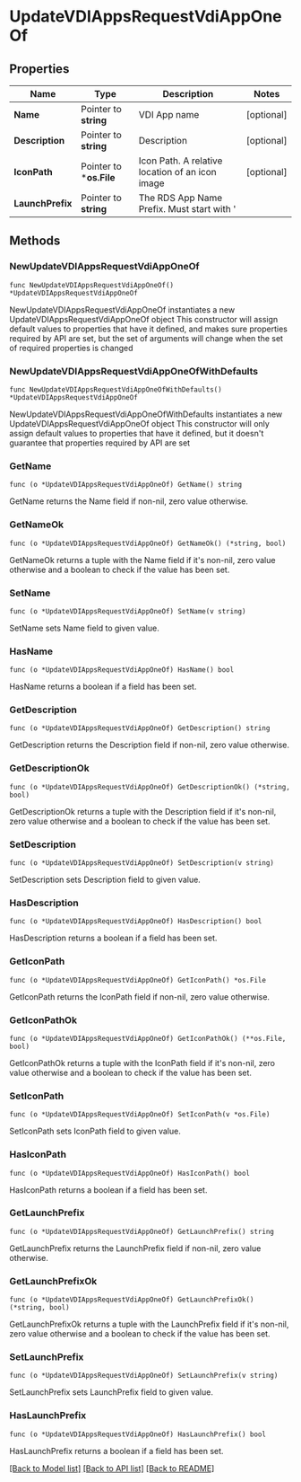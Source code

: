 # UpdateVDIAppsRequestVdiAppOneOf

## Properties

Name | Type | Description | Notes
------------ | ------------- | ------------- | -------------
**Name** | Pointer to **string** | VDI App name | [optional] 
**Description** | Pointer to **string** | Description | [optional] 
**IconPath** | Pointer to ***os.File** | Icon Path. A relative location of an icon image | [optional] 
**LaunchPrefix** | Pointer to **string** | The RDS App Name Prefix.  Must start with &#39;||&#39; | [optional] 

## Methods

### NewUpdateVDIAppsRequestVdiAppOneOf

`func NewUpdateVDIAppsRequestVdiAppOneOf() *UpdateVDIAppsRequestVdiAppOneOf`

NewUpdateVDIAppsRequestVdiAppOneOf instantiates a new UpdateVDIAppsRequestVdiAppOneOf object
This constructor will assign default values to properties that have it defined,
and makes sure properties required by API are set, but the set of arguments
will change when the set of required properties is changed

### NewUpdateVDIAppsRequestVdiAppOneOfWithDefaults

`func NewUpdateVDIAppsRequestVdiAppOneOfWithDefaults() *UpdateVDIAppsRequestVdiAppOneOf`

NewUpdateVDIAppsRequestVdiAppOneOfWithDefaults instantiates a new UpdateVDIAppsRequestVdiAppOneOf object
This constructor will only assign default values to properties that have it defined,
but it doesn't guarantee that properties required by API are set

### GetName

`func (o *UpdateVDIAppsRequestVdiAppOneOf) GetName() string`

GetName returns the Name field if non-nil, zero value otherwise.

### GetNameOk

`func (o *UpdateVDIAppsRequestVdiAppOneOf) GetNameOk() (*string, bool)`

GetNameOk returns a tuple with the Name field if it's non-nil, zero value otherwise
and a boolean to check if the value has been set.

### SetName

`func (o *UpdateVDIAppsRequestVdiAppOneOf) SetName(v string)`

SetName sets Name field to given value.

### HasName

`func (o *UpdateVDIAppsRequestVdiAppOneOf) HasName() bool`

HasName returns a boolean if a field has been set.

### GetDescription

`func (o *UpdateVDIAppsRequestVdiAppOneOf) GetDescription() string`

GetDescription returns the Description field if non-nil, zero value otherwise.

### GetDescriptionOk

`func (o *UpdateVDIAppsRequestVdiAppOneOf) GetDescriptionOk() (*string, bool)`

GetDescriptionOk returns a tuple with the Description field if it's non-nil, zero value otherwise
and a boolean to check if the value has been set.

### SetDescription

`func (o *UpdateVDIAppsRequestVdiAppOneOf) SetDescription(v string)`

SetDescription sets Description field to given value.

### HasDescription

`func (o *UpdateVDIAppsRequestVdiAppOneOf) HasDescription() bool`

HasDescription returns a boolean if a field has been set.

### GetIconPath

`func (o *UpdateVDIAppsRequestVdiAppOneOf) GetIconPath() *os.File`

GetIconPath returns the IconPath field if non-nil, zero value otherwise.

### GetIconPathOk

`func (o *UpdateVDIAppsRequestVdiAppOneOf) GetIconPathOk() (**os.File, bool)`

GetIconPathOk returns a tuple with the IconPath field if it's non-nil, zero value otherwise
and a boolean to check if the value has been set.

### SetIconPath

`func (o *UpdateVDIAppsRequestVdiAppOneOf) SetIconPath(v *os.File)`

SetIconPath sets IconPath field to given value.

### HasIconPath

`func (o *UpdateVDIAppsRequestVdiAppOneOf) HasIconPath() bool`

HasIconPath returns a boolean if a field has been set.

### GetLaunchPrefix

`func (o *UpdateVDIAppsRequestVdiAppOneOf) GetLaunchPrefix() string`

GetLaunchPrefix returns the LaunchPrefix field if non-nil, zero value otherwise.

### GetLaunchPrefixOk

`func (o *UpdateVDIAppsRequestVdiAppOneOf) GetLaunchPrefixOk() (*string, bool)`

GetLaunchPrefixOk returns a tuple with the LaunchPrefix field if it's non-nil, zero value otherwise
and a boolean to check if the value has been set.

### SetLaunchPrefix

`func (o *UpdateVDIAppsRequestVdiAppOneOf) SetLaunchPrefix(v string)`

SetLaunchPrefix sets LaunchPrefix field to given value.

### HasLaunchPrefix

`func (o *UpdateVDIAppsRequestVdiAppOneOf) HasLaunchPrefix() bool`

HasLaunchPrefix returns a boolean if a field has been set.


[[Back to Model list]](../README.md#documentation-for-models) [[Back to API list]](../README.md#documentation-for-api-endpoints) [[Back to README]](../README.md)


